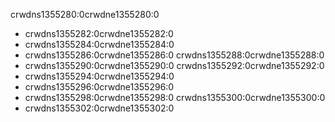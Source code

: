crwdns1355280:0crwdne1355280:0

* crwdns1355282:0crwdne1355282:0
* crwdns1355284:0crwdne1355284:0
* crwdns1355286:0crwdne1355286:0 crwdns1355288:0crwdne1355288:0
* crwdns1355290:0crwdne1355290:0 crwdns1355292:0crwdne1355292:0
* crwdns1355294:0crwdne1355294:0
* crwdns1355296:0crwdne1355296:0
* crwdns1355298:0crwdne1355298:0 crwdns1355300:0crwdne1355300:0
* crwdns1355302:0crwdne1355302:0
